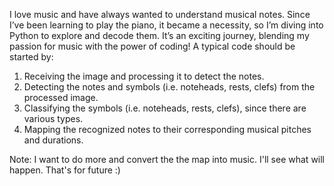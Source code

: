 I love music and have always wanted to understand musical notes. Since I’ve been learning to play the piano, it became a necessity, so I’m diving into Python to explore and decode them. It’s an exciting journey, blending my passion for music with the power of coding!
A typical code should be started by:
1. Receiving the image and processing it to detect the notes.
2. Detecting the notes and symbols (i.e. noteheads, rests, clefs) from the processed image.
3. Classifying the symbols (i.e. noteheads, rests, clefs), since there are various types.
4. Mapping the recognized notes to their corresponding musical pitches and durations.

Note: I want to do more and convert the the map into music. I'll see what will happen. That's for future :)
